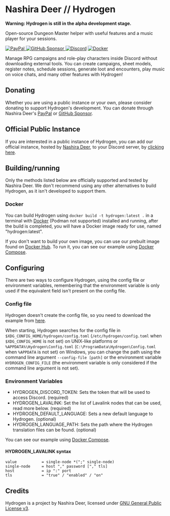 # Nashira Deer // Hydrogen

**Warning: Hydrogen is still in the alpha development stage.**

Open-source Dungeon Master helper with useful features and a music player for your sessions.

[![PayPal](https://img.shields.io/badge/Paypal-003087?style=for-the-badge&logo=paypal&logoColor=%23fff)
](https://www.paypal.com/donate/?business=QQGMTC3FQAJF6&no_recurring=0&item_name=Thanks+for+donating+for+me%2C+this+helps+me+a+lot+to+continue+developing+and+maintaining+my+projects.&currency_code=USD)
[![GitHub Sponsor](https://img.shields.io/badge/GitHub%20Sponsor-181717?style=for-the-badge&logo=github&logoColor=%23fff)
](https://github.com/sponsors/nashiradeer)
[![Discord](https://img.shields.io/badge/Discord%20Bot-5865F2?style=for-the-badge&logo=discord&logoColor=%23fff)](https://discord.com/api/oauth2/authorize?client_id=1128087591179268116&permissions=275417975808&scope=bot+applications.commands)
[![Docker](https://img.shields.io/docker/v/nashiradeer/hydrogen?style=for-the-badge&logo=docker&logoColor=%23fff&label=Docker&labelColor=%232496ED&color=%232496ED)](https://hub.docker.com/r/nashiradeer/hydrogen)

Manage RPG campaigns and role-play characters inside Discord without downloading external tools. You can create campaigns, sheet models, register notes, schedule sessions, generate loot and encounters, play music on voice chats, and many other features with Hydrogen!

## Donating

Whether you are using a public instance or your own, please consider donating to support Hydrogen's development. You can donate through Nashira Deer's [PayPal](https://www.paypal.com/donate/?business=QQGMTC3FQAJF6&no_recurring=0&item_name=Thanks+for+donating+for+me%2C+this+helps+me+a+lot+to+continue+developing+and+maintaining+my+projects.&currency_code=USD) or [GitHub Sponsor](https://github.com/sponsors/nashiradeer).

## Official Public Instance

If you are interested in a public instance of Hydrogen, you can add our official instance, hosted by [Nashira Deer](https://github.com/nashiradeer), to your Discord server, by [clicking here](https://discord.com/api/oauth2/authorize?client_id=1128087591179268116&permissions=275417975808&scope=bot+applications.commands).

## Building/running

Only the methods listed below are officially supported and tested by Nashira Deer. We don't recommend using any other alternatives to build Hydrogen, as it isn't developed to support them.

### Docker

You can build Hydrogen using `docker build -t hydrogen:latest .` in a terminal with [Docker](https://docker.com) (Podman not supported) installed and running, after the build is completed, you will have a Docker image ready for use, named "hydrogen:latest".

If you don't want to build your own image, you can use our prebuilt image found on [Docker Hub](https://hub.docker.com/r/nashiradeer/hydrogen). To run it, you can see our example using [Docker Compose](compose.yaml).

## Configuring

There are two ways to configure Hydrogen, using the config file or environment variables, remembering that the environment variable is only used if the equivalent field isn't present on the config file.

### Config file

Hydrogen doesn't create the config file, so you need to download the example from [here](config.toml).

When starting, Hydrogen searches for the config file in `$XDG_CONFIG_HOME/hydrogen/config.toml` (`/etc/hydrogen/config.toml` when `$XDG_CONFIG_HOME` is not set) on UNIX-like platforms or `%APPDATA%\Hydrogen\Config.toml` (`C:\ProgramData\Hydrogen\Config.toml` when `%APPDATA` is not set) on Windows, you can change the path using the command line argument `--config-file [path]` or the environment variable `HYDROGEN_CONFIG_FILE` (the environment variable is only considered if the command line argument is not set).

### Environment Variables

- HYDROGEN_DISCORD_TOKEN: Sets the token that will be used to access Discord. (required)
- HYDROGEN_LAVALINK: Set the list of Lavalink nodes that can be used, read more below. (required)
- HYDROGEN_DEFAULT_LANGUAGE: Sets a new default language to Hydrogen. (optional)
- HYDROGEN_LANGUAGE_PATH: Sets the path where the Hydrogen translation files can be found. (optional)

You can see our example using [Docker Compose](compose.yaml).

#### HYDROGEN_LAVALINK syntax

```plain
value           = single-node *(";" single-node)
single-node     = host "," password ["," tls]
host            = ip ":" port
tls             = "true" / "enabled" / "on"
```

## Credits

Hydrogen is a project by Nashira Deer, licensed under [GNU General Public License v3](LICENSE.txt).
